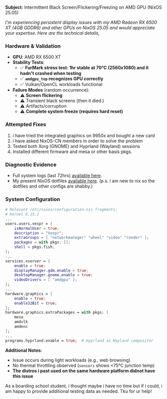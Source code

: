 **Subject:** Intermittent Black Screen/Flickering/Freezing on AMD GPU (NixOS 25.05)

*I'm experiencing persistent display issues with my AMD Radeon RX 6500 XT (4GB GDDR6) and other GPUs on NixOS 25.05 and would appreciate your expertise. Here are the technical details,*

### Hardware & Validation
- **GPU**: AMD RX 6500 XT
- **Stability Tests**:
  - ✅ **FurMark stress test: 1hr stable at 70°C (2560x1080) and it hadn't crashed when testing**
  - ✅ **`amdgpu_top` recognizes GPU correctly**
  - ✅ Vulkan/OpenCL workloads functional
- **Failure Modes** (random occurrence):
  - ⚠️ **Screen flickering**
  - ⚠️ Transient black screens (then it died.)
  - ⚠️ Artifacts/corruption
  - ⚠️ **Complete system freeze (requires hard reset)**

### Attempted Fixes
1. i have tried the integrated graphics on 9950x and bought a new card
2. i have asked NixOS-CN members in order to solve the problem
3. Tested both Xorg (GNOME) and Hyprland (Wayland) sessions
4. Installed different firmware and mesa or other basis pkgs.

### Diagnostic Evidence
- Full system logs (last 72hrs) [available here](https://github.com/Nyxvectar/nix_amdgpu_freeze).
- My present NixOS dotfiles [available here](https://github.com/Nyxvectar/dotfiles).
(p.s. i am new to nix so the dotfiles and other configs are shabby.)

### System Configuration
```nix
# Relevant /etc/nixos/configuration.nix fragments:
# Kernel 6.15.1
...
users.users.vespr = {
    isNormalUser = true;
    description = "Vespr";
    extraGroups = [ "networkmanager" "wheel" "video" "render" ];
    packages = with pkgs; [];
    shell = pkgs.fish;
};
...
services.xserver = {
    enable = true;
    displayManager.gdm.enable = true;
    desktopManager.gnome.enable = true;
    videoDrivers = [ "amdgpu" ];
};
...
hardware.graphics = {
    enable = true;
    enable32Bit = true;
};
hardware.graphics.extraPackages = with pkgs; [
    mesa
    amdvlk
    amdenc
];
...
programs.hyprland.enable = true;  # Hyprland as Wayland compositor
```

**Additional Notes**:  
- Issue occurs during light workloads (e.g., web browsing)
- No thermal throttling observed (`sensors` shows <75°C junction temp)
- **The distros i past used on the same hardware platform didnot have this issue**

As a boarding school student, i thought maybe i have no time but if i could, i am happy to provide additional testing data as needed. Tku for ur help!

